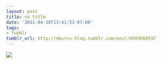 ```yaml
---
layout: post
title: no title
date: '2011-04-10T13:41:53-07:00'
tags:
- tumblr
tumblr_url: http://mburns-blog.tumblr.com/post/4503668937
---
```

<img src="http://68.media.tumblr.com/tumblr_ljgettG42I1qzt3z9o1_1280.gif"/>

